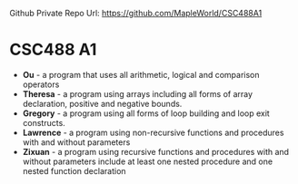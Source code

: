 Github Private Repo Url: https://github.com/MapleWorld/CSC488A1

# CSC488 A1

- **Ou** - a program that uses all arithmetic, logical and comparison operators
- **Theresa** - a program using arrays including all forms of array declaration, positive and negative bounds.
- **Gregory** - a program using all forms of loop building and loop exit constructs.
- **Lawrence** - a program using non-recursive functions and procedures with and without parameters
- **Zixuan** - a program using recursive functions and procedures with and without parameters include at least one nested procedure and one nested function declaration

